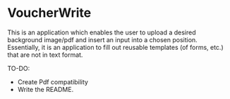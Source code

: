 # VoucherWrite

This is an application which enables the user to upload a desired background image/pdf and insert an input into a chosen position.
Essentially, it is an application to fill out reusable templates (of forms, etc.) that are not in text format.


TO-DO:

- Create Pdf compatibility
- Write the README.

